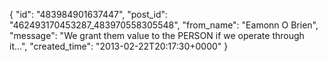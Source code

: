  {
   "id": "483984901637447",
   "post_id": "462493170453287_483970558305548",
   "from_name": "Eamonn O Brien",
   "message": "We grant them value to the PERSON if we operate through it...",
   "created_time": "2013-02-22T20:17:30+0000"
 }
